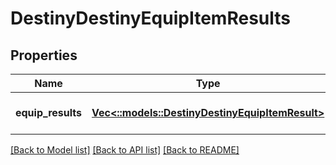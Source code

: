 # DestinyDestinyEquipItemResults

## Properties
Name | Type | Description | Notes
------------ | ------------- | ------------- | -------------
**equip_results** | [**Vec<::models::DestinyDestinyEquipItemResult>**](Destiny.DestinyEquipItemResult.md) |  | [optional] [default to null]

[[Back to Model list]](../README.md#documentation-for-models) [[Back to API list]](../README.md#documentation-for-api-endpoints) [[Back to README]](../README.md)


